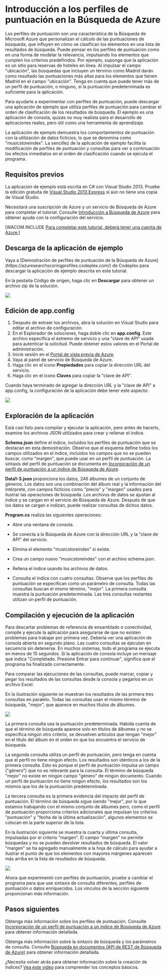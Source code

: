 ﻿<properties title="Get started with scoring profiles in Azure Search" pageTitle="Introducción a los perfiles de puntuación en la Búsqueda de Azure" description="Get started with scoring profiles in Azure Search" metaKeywords="" services="" solutions="" documentationCenter="" authors="Heidist" manager="mblythe" videoId="" scriptId="" />

<tags ms.service="azure-search" ms.devlang="" ms.workload="search" ms.topic="article"  ms.tgt_pltfrm="" ms.date="10/16/2014" ms.author="heidist" />

# Introducción a los perfiles de puntuación en la Búsqueda de Azure

Los perfiles de puntuación son una característica de la Búsqueda de Microsoft Azure que personalizan el cálculo de las puntuaciones de búsqueda, que influyen en cómo se clasifican los elementos en una lista de resultados de búsqueda. Puede pensar en los perfiles de puntuación como en una forma de modelar la relevancia, impulsando los elementos que cumplen los criterios predefinidos. Por ejemplo, suponga que la aplicación es un sitio para reservas de hoteles en línea. Al impulsar el campo "ubicación", las búsquedas que incluyen un término como Madrid darán como resultado las puntuaciones más altas para los elementos que tienen Madrid en el campo "ubicación". Tenga en cuenta que puede tener más de un perfil de puntuación, o ninguno, si la puntuación predeterminada es suficiente para la aplicación.

Para ayudarle a experimentar con perfiles de puntuación, puede descargar una aplicación de ejemplo que utiliza perfiles de puntuación para cambiar el orden de clasificación de los resultados de búsqueda. El ejemplo es una aplicación de consola, quizás no muy realista para el desarrollo de aplicaciones reales, pero útil como una herramienta de aprendizaje. 

La aplicación de ejemplo demuestra los comportamientos de puntuación con la utilización de datos ficticios, lo que se denomina como "musicstoreindex". La sencillez de la aplicación de ejemplo facilita la modificación de perfiles de puntuación y consultas para ver a continuación los efectos inmediatos en el orden de clasificación cuando se ejecuta el programa.

<h2 id="sub-1">Requisitos previos</h2>

La aplicación de ejemplo está escrita en C# con Visual Studio 2013. Pruebe la edición gratuita de [Visual Studio 2013 Express](http://www.visualstudio.com/es-es/products/visual-studio-express-vs.aspx) si aún no tiene una copia de Visual Studio.

Necesitará una suscripción de Azure y un servicio de Búsqueda de Azure para completar el tutorial. Consulte [Introducción a Búsqueda de Azure](../search-get-started/) para obtener ayuda con la configuración del servicio.

[WACOM.INCLUDE [Para completar este tutorial, deberá tener una cuenta de Azure:](../includes/free-trial-note.md)]

<h2 id="sub-2">Descarga de la aplicación de ejemplo</h2>
Vaya a [Demostración de perfiles de puntuación de la Búsqueda de Azure](https://azuresearchscoringprofiles.codeplex.com/) de Codeplex para descargar la aplicación de ejemplo descrita en este tutorial.

En la pestaña Código de origen, haga clic en **Descargar** para obtener un archivo zip de la solución. 

 ![][12]

<h2 id="sub-3">Edición de app.config</h2>

1. Después de extraer los archivos, abra la solución en Visual Studio para editar el archivo de configuración.
1. En el Explorador de soluciones, haga doble clic en **app.config**. Este archivo especifica el extremo de servicio y una "clave de API" usada para autenticar la solicitud. Puede obtener estos valores en el Portal de administración.
1. Inicie sesión en el [Portal de vista previa de Azure](https://portal.azure.com).
1. Vaya al panel de servicio de Búsqueda de Azure.
1. Haga clic en el icono **Propiedades** para copiar la dirección URL del servicio.
1. Haga clic en el icono **Claves** para copiar la "clave de API".

Cuando haya terminado de agregar la dirección URL y la "clave de API" a app.config, la configuración de la aplicación debe tener este aspecto:

   ![][11]


<h2 id="sub-4">Exploración de la aplicación</h2>

Está casi listo para compilar y ejecutar la aplicación, pero antes de hacerlo, examine los archivos JSON utilizados para crear y rellenar el índice.

**Schema.json** define el índice, incluidos los perfiles de puntuación que se destacan en esta demostración. Observe que el esquema define todos los campos utilizados en el índice, incluidos los campos que no se pueden buscar, como "margen", que puede usar en un perfil de puntuación. La sintaxis del perfil de puntuación se documenta en [Incorporación de un perfil de puntuación a un índice de Búsqueda de Azure](http://msdn.microsoft.com/es-es/library/azure/dn798928.aspx).

**Data1-3.json** proporciona los datos, 246 álbumes de un conjunto de géneros. Los datos son una combinación del álbum real y la información del intérprete, con campos ficticios como "precio" y "margen" usados para ilustrar las operaciones de búsqueda. Los archivos de datos se ajustan al índice y se cargan en el servicio de Búsqueda de Azure. Después de que los datos se cargan e indizan, puede realizar consultas de dichos datos.

**Program.cs** realiza las siguientes operaciones:

- Abre una ventana de consola.

- Se conecta a la Búsqueda de Azure con la dirección URL y la "clave de API" del servicio.

- Elimina el elemento "musicstoreindex" si existe.

- Crea un campo nuevo "musicstoreindex" con el archivo schema.json.

- Rellena el índice usando los archivos de datos.

- Consulta el índice con cuatro consultas. Observe que los perfiles de puntuación se especifican como un parámetro de consulta. Todas las consultas buscan el mismo término, "mejor". La primera consulta muestra la puntuación predeterminada. Las tres consultas restantes utilizan un perfil de puntuación.

<h2 id="sub-5">Compilación y ejecución de la aplicación</h2>

Para descartar problemas de referencia de ensamblado o conectividad, compile y ejecute la aplicación para asegurarse de que no existen problemas para trabajar por primera vez. Debería ver una aplicación de consola abierta en segundo plano. Las cuatro consultas se ejecutan en secuencia sin detenerse. En muchos sistemas, todo el programa se ejecuta en menos de 15 segundos. Si la aplicación de consola incluye un mensaje que indica "Completado. Presione Entrar para continuar", significa que el programa ha finalizado correctamente. 

Para comparar las ejecuciones de las consultas, puede marcar, copiar y pegar los resultados de las consultas desde la consola y pegarlos en un archivo Excel. 

En la ilustración siguiente se muestran los resultados de las primera tres consultas en paralelo. Todas las consultas usan el mismo término de búsqueda, "mejor", que aparece en muchos títulos de álbumes.

   ![][10]

La primera consulta usa la puntuación predeterminada. Habida cuenta de que el término de búsqueda aparece solo en títulos de álbumes y no se especifica ningún otro criterio, se devuelven artículos que tengan "mejor" en el título del álbum en el orden en que los encuentra el servicio de búsqueda. 

La segunda consulta utiliza un perfil de puntuación, pero tenga en cuenta que el perfil no tiene ningún efecto. Los resultados son idénticos a los de la primera consulta. Esto es porque el perfil de puntuación impulsa un campo ("género") que no es relevante para la consulta. El término de búsqueda "mejor" no existe en ningún campo "género" de ningún documento. Cuando un perfil de puntuación no tiene ningún efecto, los resultados son los mismos que los de la puntuación predeterminada.  

La tercera consulta es la primera evidencia del impacto del perfil de puntuación. El término de búsqueda sigue siendo "mejor", por lo que estamos trabajando con el mismo conjunto de álbumes pero, como el perfil de puntuación proporciona criterios adicionales que impulsan los criterios "puntuación" y "fecha de la última actualización", algunos elementos se colocan en la parte superior de la lista.

En la ilustración siguiente se muestra la cuarta y última consulta, impulsadas por el criterio "margen". El campo "margen" no permite búsquedas y no se pueden devolver resultados de búsqueda. El valor "margen" se ha agregado manualmente a la hoja de cálculo para ayudar a ilustrar el punto de que los elementos con mayores márgenes aparecen más arriba en la lista de resultados de búsqueda. 

   ![][9]

Ahora que experimentó con perfiles de puntuación, pruebe a cambiar el programa para que use sintaxis de consulta diferentes, perfiles de puntuación o datos enriquecidos. Los vínculos de la sección siguiente proporcionan más información.

<h2 id="next-steps">Pasos siguientes</h2>

Obtenga más información sobre los perfiles de puntuación. Consulte [Incorporación de un perfil de puntuación a un índice de Búsqueda de Azure](http://msdn.microsoft.com/es-es/library/azure/dn798928.aspx) para obtener información detallada.

Obtenga más información sobre la sintaxis de búsqueda y los parámetros de consulta. Consulte [Búsqueda en documentos (API de REST de Búsqueda de Azure)](http://msdn.microsoft.com/es-es/library/azure/dn798927.aspx) para obtener información detallada.

¿Necesita volver atrás para obtener información sobre la creación de índices? [Vea este vídeo](http://channel9.msdn.com/Shows/Cloud+Cover/Cloud-Cover-152-Azure-Search-with-Liam-Cavanagh) para comprender los conceptos básicos.

<!--Anchors-->
[Requisitos previos]: #sub-1
[Descarga de la aplicación de ejemplo]: #sub-2
[Edición de app.config]: #sub-3
[Exploración de la aplicación]: #sub-4
[Compilación y ejecución de la aplicación]: #sub-5
[Pasos siguientes]: #next-steps

<!--Image references-->
[12]: ./media/search-get-started-scoring-profiles/AzureSearch_CodeplexDownload.PNG
[11]: ./media/search-get-started-scoring-profiles/AzureSearch_Scoring_AppConfig.PNG
[10]: ./media/search-get-started-scoring-profiles/AzureSearch_XLSX1.PNG
[9]: ./media/search-get-started-scoring-profiles/AzureSearch_XLSX2.PNG
